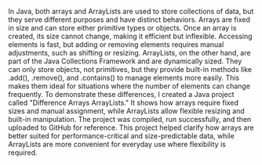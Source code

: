 In Java, both arrays and ArrayLists are used to store collections of data, but they serve different purposes and have distinct behaviors. Arrays are fixed in size and can store either primitive types or objects. Once an array is created, its size cannot change, making it efficient but inflexible. Accessing elements is fast, but adding or removing elements requires manual adjustments, such as shifting or resizing.
ArrayLists, on the other hand, are part of the Java Collections Framework and are dynamically sized. They can only store objects, not primitives, but they provide built-in methods like .add(), .remove(), and .contains() to manage elements more easily. This makes them ideal for situations where the number of elements can change frequently.
To demonstrate these differences, I created a Java project called "Difference Arrays ArrayLists." It shows how arrays require fixed sizes and manual assignment, while ArrayLists allow flexible resizing and built-in manipulation. The project was compiled, run successfully, and then uploaded to GitHub for reference.
This project helped clarify how arrays are better suited for performance-critical and size-predictable data, while ArrayLists are more convenient for everyday use where flexibility is required.
